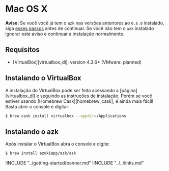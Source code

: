 # Mac OS X

**Aviso**: Se você você já tem o `azk` nas versões anteriores ao `0.6.0` instalado, siga [esses passos](upgrading.md#atualizando-a-partir-azk--051) antes de continuar. Se você não tem o `azk` instalado ignorar este aviso e continuar a instalação normalmente.

## Requisitos

* [VirtualBox][virtualbox_dl], version 4.3.6+ (VMware: planned)

## Instalando o VirtualBox

A instalação do VirtualBox pode ser feita acessando a [página][virtualbox_dl] e seguindo as instruções de instalação. Porém se você estiver usando [Homebrew Cask][homebrew_cask], é ainda mais fácil! Basta abrir o console e digitar:

```sh
$ brew cask install virtualbox --appdir=/Applications
```

## Instalando o azk

Após instalar o VirtualBox abra o console e digite:

```bash
$ brew install azukiapp/azk/azk
```

!INCLUDE "../getting-started/banner.md"
!INCLUDE "../../links.md"
